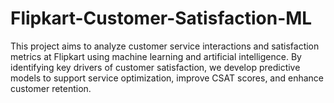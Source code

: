 # Flipkart-Customer-Satisfaction-ML
This project aims to analyze customer service interactions and satisfaction metrics at Flipkart using machine learning and artificial intelligence. By identifying key drivers of customer satisfaction, we develop predictive models to support service optimization, improve CSAT scores, and enhance customer retention.
